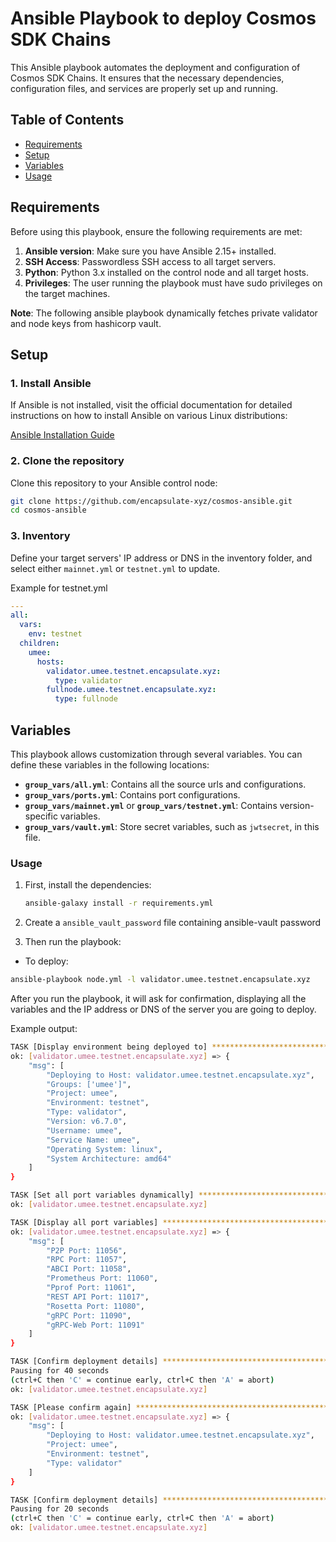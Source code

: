 # Ansible Playbook to deploy Cosmos SDK Chains

This Ansible playbook automates the deployment and configuration of Cosmos SDK Chains. It ensures that the necessary dependencies, configuration files, and services are properly set up and running.

## Table of Contents

- [Requirements](#requirements)
- [Setup](#setup)
- [Variables](#variables)
- [Usage](#usage)

## Requirements

Before using this playbook, ensure the following requirements are met:

1. **Ansible version**: Make sure you have Ansible 2.15+ installed.
2. **SSH Access**: Passwordless SSH access to all target servers.
3. **Python**: Python 3.x installed on the control node and all target hosts.
4. **Privileges**: The user running the playbook must have sudo privileges on the target machines.

**Note**: The following ansible playbook dynamically fetches private validator and node keys from hashicorp vault. 

## Setup

### 1. Install Ansible

If Ansible is not installed, visit the official documentation for detailed instructions on how to install Ansible on various Linux distributions:

[Ansible Installation Guide](https://docs.ansible.com/ansible/latest/installation_guide/installation_distros.html)


### 2. Clone the repository

Clone this repository to your Ansible control node:

```bash
git clone https://github.com/encapsulate-xyz/cosmos-ansible.git
cd cosmos-ansible
```

### 3. Inventory

Define your target servers' IP address or DNS in the inventory folder, and select either `mainnet.yml` or `testnet.yml` to update.

Example for testnet.yml

```yaml
---
all:
  vars:
    env: testnet
  children:
    umee:
      hosts:
        validator.umee.testnet.encapsulate.xyz:
          type: validator
        fullnode.umee.testnet.encapsulate.xyz:
          type: fullnode
```

## Variables

This playbook allows customization through several variables. You can define these variables in the following locations:

- **`group_vars/all.yml`**: Contains all the source urls and configurations.
- **`group_vars/ports.yml`**: Contains port configurations.
- **`group_vars/mainnet.yml`** or **`group_vars/testnet.yml`**: Contains version-specific variables.
- **`group_vars/vault.yml`**: Store secret variables, such as `jwtsecret`, in this file.

### Usage

1. First, install the dependencies:

   ```bash
   ansible-galaxy install -r requirements.yml

2. Create a `ansible_vault_password` file containing ansible-vault password

3. Then run the playbook:

- To deploy:

```bash
ansible-playbook node.yml -l validator.umee.testnet.encapsulate.xyz
```

After you run the playbook, it will ask for confirmation, displaying all the variables and the IP address or DNS of the server you are going to deploy.

Example output:

```bash
TASK [Display environment being deployed to] ***************************************************************************************************
ok: [validator.umee.testnet.encapsulate.xyz] => {
    "msg": [
        "Deploying to Host: validator.umee.testnet.encapsulate.xyz",
        "Groups: ['umee']",
        "Project: umee",
        "Environment: testnet",
        "Type: validator",
        "Version: v6.7.0",
        "Username: umee",
        "Service Name: umee",
        "Operating System: linux",
        "System Architecture: amd64"
    ]
}

TASK [Set all port variables dynamically] ******************************************************************************************************
ok: [validator.umee.testnet.encapsulate.xyz]

TASK [Display all port variables] **************************************************************************************************************
ok: [validator.umee.testnet.encapsulate.xyz] => {
    "msg": [
        "P2P Port: 11056",
        "RPC Port: 11057",
        "ABCI Port: 11058",
        "Prometheus Port: 11060",
        "Pprof Port: 11061",
        "REST API Port: 11017",
        "Rosetta Port: 11080",
        "gRPC Port: 11090",
        "gRPC-Web Port: 11091"
    ]
}

TASK [Confirm deployment details] ********************************************************************************************************************
Pausing for 40 seconds
(ctrl+C then 'C' = continue early, ctrl+C then 'A' = abort)
ok: [validator.umee.testnet.encapsulate.xyz]

TASK [Please confirm again] ********************************************************************************************************************
ok: [validator.umee.testnet.encapsulate.xyz] => {
    "msg": [
        "Deploying to Host: validator.umee.testnet.encapsulate.xyz",
        "Project: umee",
        "Environment: testnet",
        "Type: validator"
    ]
}

TASK [Confirm deployment details] **************************************************************************************************************
Pausing for 20 seconds
(ctrl+C then 'C' = continue early, ctrl+C then 'A' = abort)
ok: [validator.umee.testnet.encapsulate.xyz]
```
